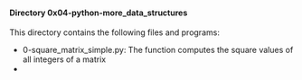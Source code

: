 #### Directory 0x04-python-more_data_structures
This directory contains the following files and programs:
* 0-square_matrix_simple.py: The function computes the square values of all integers of a matrix
* 
